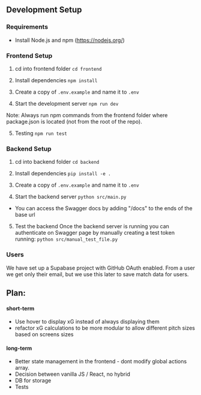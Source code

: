 ## Development Setup

### Requirements
- Install Node.js and npm (https://nodejs.org/)

### Frontend Setup
1. cd into frontend folder
  `cd frontend`

2. Install dependencies 
  `npm install`

3. Create a copy of `.env.example` and name it to `.env`

4. Start the development server
  `npm run dev`

Note: Always run npm commands from the frontend folder where package.json is located (not from the root of the repo).

5. Testing
  `npm run test`


### Backend Setup
1. cd into backend folder
  `cd backend`

2. Install dependencies
  `pip install -e .`

3. Create a copy of `.env.example` and name it to `.env`

4. Start the backend server
  `python src/main.py`
  - You can access the Swagger docs by adding "/docs" to the ends of the base url

5. Test the backend
  Once the backend server is running you can authenticate on Swagger page by manually creating a test token running:
  `python src/manual_test_file.py`

### Users

We have set up a Supabase project with GitHub OAuth enabled. From a user we get only their email, but we use this later to save match data for users.

## Plan:

#### short-term
- Use hover to display xG instead of always displaying them
- refactor xG calculations to be more modular to allow different pitch sizes based on screens sizes

#### long-term
- Better state management in the frontend - dont modify global actions array.
- Decision between vanilla JS / React, no hybrid
- DB for storage
- Tests
